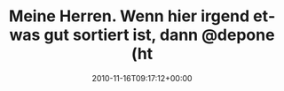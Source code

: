 ---
retweeted: false
source: <a href="http://termtter.org/" rel="nofollow">Termtter</a>
entities:
  hashtags: []
  symbols: []
  user_mentions:
  - name: depone
    screen_name: depone
    indices:
    - '60'
    - '67'
    id_str: '5008851'
    id: '5008851'
  urls: []
display_text_range:
- '0'
- '89'
favorite_count: '0'
id_str: '4462982780157952'
truncated: false
retweet_count: '0'
id: '4462982780157952'
created_at: Tue Nov 16 09:17:12 +0000 2010
favorited: false
full_text: Meine Herren. Wenn hier irgend etwas gut sortiert ist, dann [@depone](https://twitter.com/depone)'s
  Spotify Playlisten.
lang: de
tags:
- pesos/twitter
date: '2010-11-16T09:17:12+00:00'
src: https://twitter.com/bascht/status/4462982780157952
original_url: https://twitter.com/bascht/status/4462982780157952
type: twitter_tweet
text: Meine Herren. Wenn hier irgend etwas gut sortiert ist, dann [@depone](https://twitter.com/depone)'s
  Spotify Playlisten.
title: Meine Herren. Wenn hier irgend etwas gut sortiert ist, dann @depone (ht

---